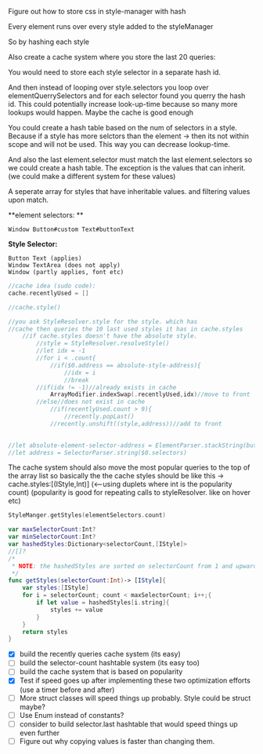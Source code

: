 Figure out how to store css in style-manager with hash

Every element runs over every style added to the styleManager

So by hashing each style 

Also create a cache system where you store the last 20 queries: 

You would need to store each style selector in a separate hash id.

And then instead of looping over style.selectors you loop over elementQuerrySelectors and for each selector found you querry the hash id. This could potentially increase look-up-time because so many more lookups would happen. Maybe the cache is good enough

You could create a hash table based on the num of selectors in a style. Because if a style has more selctors than the element -> then its not within scope and will not be used. This way you can decrease lookup-time. 

And also the last element.selector must match the last element.selectors so we could create a hash table. The exception is the values that can inherit. (we could make a different system for these values)

A seperate array for styles that have inheritable values. and filtering values upon match.



**element selectors: **

```
Window Button#custom Text#buttonText
```

**Style Selector:**

```
Button Text (applies)
Window TextArea (does not apply)
Window (partly applies, font etc)
```


 
```swift
//cache idea (sudo code):
cache.recentlyUsed = []

//cache.style()

//you ask StyleResolver.style for the style. which has
//cache then queries the 10 last used styles it has in cache.styles
	//if cache.styles doesn't have the absolute style. 
		//style = StyleResolver.resolveStyle()
		//let idx = -1
		//for i < .count{
			//if($0.address == absolute-style-address){
				//idx = i
				//break
		//if(idx != -1)//already exists in cache
			ArrayModifier.indexSwap(.recentlyUsed,idx)//move to front
		//else//does not exist in cache
			//if(recentlyUsed.count > 9){
				//recently.popLast()
			//recently.unshift((style,address))//add to front
				

//let absolute-element-selector-address = ElementParser.stackString(button) 
//let address = SelectorParser.string($0.selectors)

```
The cache system should also move the most popular queries to the top of the array list
so basically the the cache styles should be like this -> cache.styles:[(IStyle,Int)] (<--using duplets where int is the popularity count) (popularity is good for repeating calls to styleResolver. like on hover etc)

```swift
StyleManger.getStyles(elementSelectors.count)

var maxSelectorCount:Int?
var minSelectorCount:Int?
var hashedStyles:Dictionary<selectorCount,[IStyle]>
//[]?
/*
 * NOTE: the hashedStyles are sorted on selectorCount from 1 and upwards
 */
func getStyles(selectorCount:Int)-> [IStyle]{
    var styles:[IStyle]
    for i = selectorCount; count < maxSelectorCount; i++;{
        if let value = hashedStyles[i.string]{
            styles += value
        }
    }
    return styles
}
```



- [x] build the recently queries cache system (its easy) 
- [ ] build the selector-count hashtable system (its easy too)
- [ ] build the cache system that is based on popularity
- [x] Test if speed goes up after implementing these two optimization efforts (use a timer before and after)
- [ ] More struct classes will speed things up probably. Style could be struct maybe? 
- [ ] Use Enum instead of constants?
- [ ] consider to build selector.last hashtable that would speed things up even further
- [ ] Figure out why copying values is faster than changing them. 